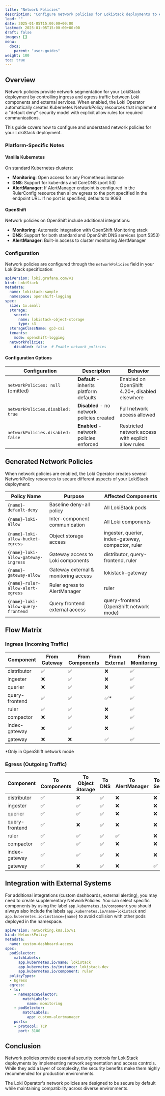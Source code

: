 ```yaml
---
title: "Network Policies"
description: "Configure network policies for LokiStack deployments to enhance security through network segmentation"
lead: ""
date: 2025-01-05T15:00:00+00:00
lastmod: 2025-01-05T15:00:00+00:00
draft: false
images: []
menu:
  docs:
    parent: "user-guides"
weight: 100
toc: true
---
```


## Overview

Network policies provide network segmentation for your LokiStack deployment by controlling ingress and egress traffic between Loki components and external services. When enabled, the Loki Operator automatically creates Kubernetes NetworkPolicy resources that implement a "default deny" security model with explicit allow rules for required communications.

This guide covers how to configure and understand network policies for your LokiStack deployment.

### Platform-Specific Notes

#### Vanilla Kubernetes

On standard Kubernetes clusters:

- **Monitoring**: Open access for any Prometheus instance
- **DNS**: Support for kube-dns and CoreDNS (port 53)
- **AlertManager**: If AlertManager endpoint is configured in the RulerConfig resource then allow egress to the port specified in the endpoint URL. If no port is specified, defaults to 9093

#### OpenShift

Network policies on OpenShift include additional integrations:

- **Monitoring**: Automatic integration with OpenShift Monitoring stack
- **DNS**: Support for both standard and OpenShift DNS services (port 5353)
- **AlertManager**: Built-in access to cluster monitoring AlertManager

### Configuration

Network policies are configured through the `networkPolicies` field in your LokiStack specification:

```yaml
apiVersion: loki.grafana.com/v1
kind: LokiStack
metadata:
  name: lokistack-sample
  namespace: openshift-logging
spec:
  size: 1x.small
  storage:
    secret:
      name: lokistack-object-storage
      type: s3
  storageClassName: gp3-csi
  tenants:
    mode: openshift-logging
  networkPolicies:
    disabled: false  # Enable network policies
```

#### Configuration Options

| Configuration | Description | Behavior |
|---------------|-------------|----------|
| `networkPolicies: null` (omitted) | **Default** - inherits platform defaults | Enabled on OpenShift 4.20+, disabled elsewhere |
| `networkPolicies.disabled: true`  | **Disabled** - no network policies created | Full network access allowed |
| `networkPolicies.disabled: false` | **Enabled** - network policies enforced | Restricted network access with explicit allow rules |

## Generated Network Policies

When network policies are enabled, the Loki Operator creates several NetworkPolicy resources to secure different aspects of your LokiStack deployment:

| Policy Name | Purpose | Affected Components |
|-------------|---------|-------------------|
| `{name}-default-deny` | Baseline deny-all policy | All LokiStack pods |
| `{name}-loki-allow` | Inter-component communication | All Loki components |
| `{name}-loki-allow-bucket-egress` | Object storage access | ingester, querier, index-gateway, compactor, ruler |
| `{name}-loki-allow-gateway-ingress` | Gateway access to Loki components | distributor, query-frontend, ruler |
| `{name}-gateway-allow` | Gateway external & monitoring access | lokistack-gateway |
| `{name}-ruler-allow-alert-egress` | Ruler egress to AlertManager | ruler |
| `{name}-loki-allow-query-frontend` | Query frontend external access | query-frontend (OpenShift network mode) |

## Flow Matrix

### Ingress (Incoming Traffic)

| Component | From Gateway | From Components | From External | From Monitoring |
|-----------|--------------|-----------------|---------------|-----------------|
| distributor | ✅ | ✅ | ❌ | ✅ |
| ingester | ❌ | ✅ | ❌ | ✅ |
| querier | ❌ | ✅ | ❌ | ✅ |
| query-frontend | ✅ | ✅ | ✅* | ✅ |
| ruler | ✅ | ✅ | ❌ | ✅ |
| compactor | ❌ | ✅ | ❌ | ✅ |
| index-gateway | ❌ | ✅ | ❌ | ✅ |
| gateway | ❌ | ❌ | ✅ | ✅ |

*Only in OpenShift network mode

### Egress (Outgoing Traffic)

| Component | To Components | To Object Storage | To DNS | To AlertManager | To API Server |
|-----------|---------------|-------------------|--------|-----------------|---------------|
| distributor | ✅ | ❌ | ✅ | ❌ | ❌ |
| ingester | ✅ | ✅ | ✅ | ❌ | ❌ |
| querier | ✅ | ✅ | ✅ | ❌ | ❌ |
| query-frontend | ✅ | ❌ | ✅ | ❌ | ❌ |
| ruler | ✅ | ✅ | ✅ | ✅ | ❌ |
| compactor | ✅ | ✅ | ✅ | ❌ | ❌ |
| index-gateway | ✅ | ✅ | ✅ | ❌ | ❌ |
| gateway | ✅ | ❌ | ✅ | ❌ | ✅ |

## Integration with External Systems

For additional integrations (custom dashboards, external alerting), you may need to create supplementary NetworkPolicies. You can select specific components by using the label `app.kubernetes.io/component` you should always also include the labels `app.kubernetes.io/name=lokistack` and `app.kubernetes.io/instance={name}` to avoid collision with other pods deployed in the namespace.

```yaml
apiVersion: networking.k8s.io/v1
kind: NetworkPolicy
metadata:
  name: custom-dashboard-access
spec:
  podSelector:
    matchLabels:
      app.kubernetes.io/name: lokistack
      app.kubernetes.io/instance: lokistack-dev
      app.kubernetes.io/component: ruler
  policyTypes:
  - Egress
  egress:
  - to:
    - namespaceSelector:
        matchLabels:
          name: monitoring
    - podSelector:
        matchLabels:
          app: custom-alertmanager
    ports:
    - protocol: TCP
      port: 3100
```

## Conclusion

Network policies provide essential security controls for LokiStack deployments by implementing network segmentation and access controls. While they add a layer of complexity, the security benefits make them highly recommended for production environments.

The Loki Operator's network policies are designed to be secure by default while maintaining compatibility across diverse environments.
